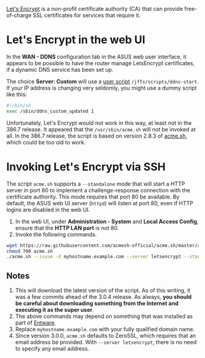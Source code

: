 [Let's Encrypt](https://letsencrypt.org) is a non-profit certificate authority (CA) that can provide free-of-charge SSL certificates for services that require it.

# Let's Encrypt in the web UI
In the **WAN - DDNS** configuration tab in the ASUS web user interface, it appears to be possible to have the router manage LetsEncrypt certificates, if a dynamic DNS service has been set up.

The choice **Server: Custom** will use a [user script](User-scripts) `/jffs/scripts/ddns-start`. If your IP address is changing very seldomly, you might use a dummy script like this:
```sh
#!/bin/sh
exec /sbin/ddns_custom_updated 1
```
Unfortunately, Let's Encrypt would not work in this way, at least not in the 386.7 release. It appeared that the `/usr/sbin/acme.sh` will not be invoked at all. In the 386.7 release, the script is based on version 2.8.3 of [acme.sh](https://github.com/acmesh-official/acme.sh/), which could be too old to work.

# Invoking Let's Encrypt via SSH
The script `acme.sh` supports a `--standalone` mode that will start a HTTP server in port 80 to implement a challenge-response connection with the certificate authority. This mode requires that port 80 be available. By default, the ASUS web UI server (`httpd`) will listen at port 80, even if HTTP logins are disabled in the web UI.

1. In the web UI, under **Administration - System** and **Local Access Config**, ensure that the **HTTP LAN port** is _not_ 80.
1. Invoke the following commands.
```sh
wget https://raw.githubusercontent.com/acmesh-official/acme.sh/master/acme.sh
chmod 700 acme.sh
./acme.sh --issue -d myhostname.example.com --server letsencrypt --standalone
```
## Notes
1. This will download the latest version of the script. As of this writing, it was a few commits ahead of the 3.0.4 release. As always, **you should be careful about downloading something from the Internet and executing it as the super user**.
1. The above commands may depend on something that was installed as part of [Entware](Entware).
1. Replace `myhostname.example.com` with your fully qualified domain name.
1. Since version 3.0.0, `acme.sh` defaults to ZeroSSL, which requires that an email address be provided. With `--server letsencrypt`, there is no need to specify any email address.